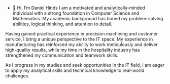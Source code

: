 - 👋  Hi, I’m Daniel Hinds
I am a motivated and analytically-minded individual with a strong foundation in Computer Science and Mathematics. My academic background has honed my problem-solving abilities, logical thinking, and attention to detail.

Having gained practical experience in precision machining and customer service, I bring a unique perspective to the IT space. My experience in manufacturing has reinforced my ability to work meticulously and deliver high-quality results, while my time in the hospitality industry has strengthened my communication and teamwork skills.

As I progress in my studies and seek opportunities in the IT field, I am eager to apply my analytical skills and technical knowledge to real-world challenges.
